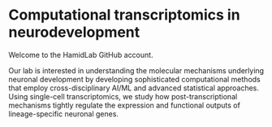 # Computational transcriptomics in neurodevelopment

Welcome to the HamidLab GitHub account.

Our lab is interested in understanding the molecular mechanisms underlying neuronal development by developing sophisticated computational methods that employ cross-disciplinary AI/ML and advanced statistical approaches. Using single-cell transcriptomics, we study how post-transcriptional mechanisms tightly regulate the expression and functional outputs of lineage-specific neuronal genes.
